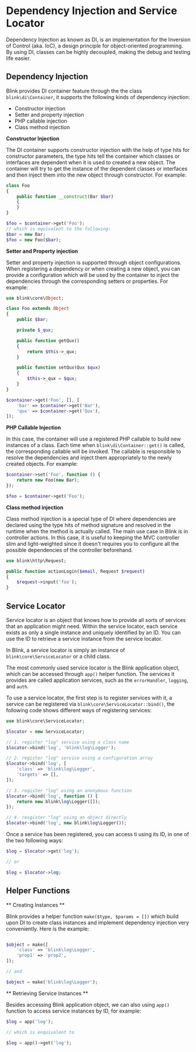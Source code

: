 Dependency Injection and Service Locator
========================================

Dependency Injection as known as DI, is an implementation for the Inversion of Control (aka. IoC), a design
principle for object-oriented programming. By using DI, classes can be highly decoupled, making the debug and
testing life easier.


Dependency Injection
--------------------

Blink provides DI container feature through the the class `blink\di\Container`, it supports the following kinds of
dependency injection:

* Constructor injection
* Setter and property injection
* PHP callable injection
* Class method injection

**Constructor Injection**

The DI container supports constructor injection with the help of type hits for constructor parameters, the type hits
tell the container which classes or interfaces are dependent when it is used to created a new object. The container
will try to get the instance of the dependent classes or interfaces and then inject them into the new object through
constructor. For example:

```php
class Foo
{
    public function __construct(Bar $bar)
    {
    }
}

$foo = $container->get('Foo');
// which is equivalent to the following:
$bar = new Bar;
$foo = new Foo($bar);
```

**Setter and Property injection**

Setter and property injection is supported through object configurations. When registering a dependency or when creating
a new object, you can provide a configuration which will be used by the container to inject the dependencies through
the corresponding setters or properties. For example:

```php
use blink\core\Object;

class Foo extends Object
{
    public $bar;

    private $_qux;

    public function getQux()
    {
        return $this->_qux;
    }

    public function setQux(Qux $qux)
    {
        $this->_qux = $qux;
    }
}

$container->get('Foo', [], [
    'bar' => $container->get('Bar'),
    'qux' => $container->get('Qux'),
]);

```

**PHP Callable Injection**

In this case, the container will use a registered PHP callable to build new instances of a class. Each time when
`blink\di\Container::get()` is called, the corresponding callable will be invoked. The callable is responsible to
resolve the dependencies and inject them appropriately to the newly created objects. For example:

```php
$container->set('Foo', function () {
    return new Foo(new Bar);
});

$foo = $container->get('Foo');
```

**Class method injection**

Class method injection is a special type of DI where dependencies are declared using the type hits of method signature
and resolved in the runtime when the method is actually called. The main use case in Blink is in controller actions.
In this case, it is useful to keeping the MVC controller slim and light-weighted since it doesn't requires you to configure
all the possible dependencies of the controller beforehand.

```php
use blink\http\Request;

public function actionLogin($email, Request $request)
{
    $request->input('foo');
}
```


Service Locator
---------------

Service locator is an object that knows how to provide all sorts of services that an application might need. Within the
service locator, each service exists as only a single instance and uniquely identified by an ID. You can use the ID to
retrieve a service instance from the service locator.

In Blink, a service locator is simply an instance of `blink\core\ServiceLocator` or a child class. 

The most commonly used service locator is the Blink application object, which can be accessed through `app()` helper 
function. The services it provides are called application services, such as the `errorHandler`, `logging`, and `auth`. 

To use a service locator, the first step is to register services with it, a service can be registered via
`blink\core\ServiceLocator::bind()`, the following code shows different ways of registering services:


```php
use blink\core\ServiceLocator;

$locator = new ServiceLocator;

// 1. register "log" service using a class name
$locator->bind('log', 'blink\log\Logger');

// 2. register "log" service using a configuration array
$locator->bind('log', [
    'class' => 'blink\log\Logger',
    'targets' => [],
]);

// 3. register "log" using an anonymous function
$locator->bind('log', function () {
    return new blink\log\Logger([]);
});

// 4. resgister "log" using an object directly
$locator->bind('log', new blink\log\Logger());

```

Once a service has been registered, you can access ti using its ID, in one of the two following ways:

```php
$log = $locator->get('log');

// or

$log = $locator->log;
```

Helper Functions
----------------

** Creating Instances **

Blink provides a helper function `make($type, $params = [])` which build upon DI to create class instances and implement
dependency injection very conveniently. Here is the example:


```php

$object = make([
    'class' => 'blink\log\Logger',
    'prop1' => 'prop2',
]);

// and

$object = make('blink\log\Logger');

```

** Retrieving Service Instances **

Besides accessing Blink application object, we can also using `app()` function to access service instances by ID,
for example:

```php
$log = app('log');

// which is enquivalent to

$log = app()->get('log');

```
